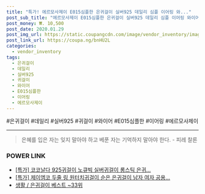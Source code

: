```yaml
--- 
title: "특가! 에르모사제이 E015심플한 은귀걸이 실버925 데일리 심플 이어링 와..." 
post_sub_title: "에르모사제이 E015심플한 은귀걸이 실버925 데일리 심플 이어링 와이어 귀걸이" 
post_money: ₩. 10,500 
post_date: 2020.01.29 
post_img_url: https://static.coupangcdn.com/image/vendor_inventory/images/2019/01/29/12/4/28d6868e-19a5-4fdc-af40-be2a655f28c1.jpg 
post_link_url: https://coupa.ng/bnHU2L 
categories: 
  - vendor_inventory 
tags: 
  - 은귀걸이 
  - 데일리 
  - 실버925 
  - 귀걸이 
  - 와이어 
  - E015심플한 
  - 이어링 
  - 에르모사제이 
--- 
```

  #은귀걸이 #데일리 #실버925 #귀걸이 #와이어 #E015심플한 #이어링 #에르모사제이 
<hr> 

> 은혜를 입은 자는 잊지 말아야 하고 베푼 자는 기억하지 말아야 한다. - 피레 찰론 


### POWER LINK

* <a href="https://blog.naver.com/an0733/221790037772" target="_blank">[특가] 코코날다 925귀걸이 노큐빅 실버귀걸이 롱스틱 은귀...</a>
* <a href="https://blog.naver.com/sakai111/221789572623" target="_blank">[특가] 제이엠코 두줄 링 원터치귀걸이 순은 은귀걸이 남자 여자 공용...</a>
* <a href="https://blog.naver.com/santokki14/221788401329" target="_blank">생활 / 은귀걸이 베스트 ~33위</a>
